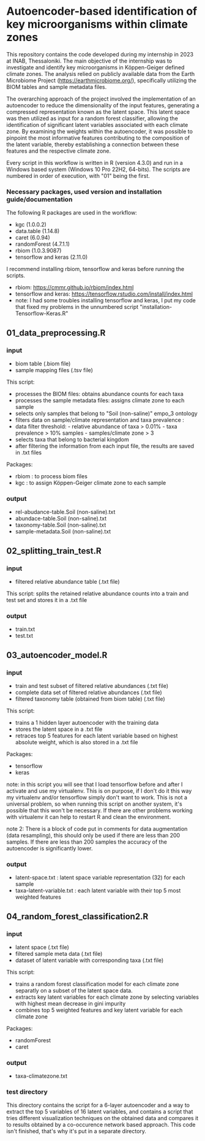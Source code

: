 # Autoencoder-based identification of key microorganisms within climate zones

This repository contains the code developed during my internship in 2023 at INAB, Thessaloniki. The main objective of the internship was to investigate and identify key microorganisms in Köppen-Geiger defined climate zones. The analysis relied on publicly available data from the Earth Microbiome Project (https://earthmicrobiome.org/), specifically utilizing the BIOM tables and sample metadata files.

The overarching approach of the project involved the implementation of an autoencoder to reduce the dimensionality of the input features, generating a compressed representation known as the latent space. This latent space was then utilized as input for a random forest classifier, allowing the identification of significant latent variables associated with each climate zone. By examining the weights within the autoencoder, it was possible to pinpoint the most informative features contributing to the composition of the latent variable, thereby establishing a connection between these features and the respective climate zone.

Every script in this workflow is written in R (version 4.3.0) and run in a Windows based system (Windows 10 Pro 22H2, 64-bits).
The scripts are numbered in order of execution, with "01" being the first. 

### Necessary packages, used version and installation guide/documentation
The following R packages are used in the workflow:
- kgc (1.0.0.2)
- data.table (1.14.8)
- caret (6.0.94)
- randomForest (4.7.1.1)
- rbiom (1.0.3.9087)
- tensorflow and keras (2.11.0)  

I recommend installing rbiom, tensorflow and keras before running the scripts. 
- rbiom: https://cmmr.github.io/rbiom/index.html 
- tensorflow and keras: https://tensorflow.rstudio.com/install/index.html 
- note: I had some troubles installing tensorflow and keras, I put my code that fixed my problems in the unnumbered script "installation-Tensorflow-Keras.R"

## 01_data_preprocessing.R
### input
- biom table (.biom file)
- sample mapping files (.tsv file)

This script:
- processes the BIOM files: obtains abundance counts for each taxa 
- processes the sample metadata files: assigns climate zone to each sample
- selects only samples that belong to "Soil (non-saline)" empo_3 ontology
- filters data on sample/climate representation and taxa prevalence :
-  data filter threshold:
            - relative abundance of taxa > 0.01%
            - taxa prevalence > 10% samples
            - samples/climate zone > 3
- selects taxa that belong to bacterial kingdom
- after filtering the information from each input file, the results are saved in .txt files

Packages:
- rbiom : to process biom files
- kgc : to assign Köppen-Geiger climate zone to each sample

### output
- rel-abudance-table.Soil (non-saline).txt
- abundace-table.Soil (non-saline).txt
- taxonomy-table.Soil (non-saline).txt
- sample-metadata.Soil (non-saline).txt


## 02_splitting_train_test.R
### input
- filtered relative abundance table (.txt file)

This script:
splits the retained relative abundance counts into a train and test set and stores it in a .txt file

### output
- train.txt
- test.txt


## 03_autoencoder_model.R
### input
- train and test subset of filtered relative abundances (.txt file)
- complete data set of filtered relative abundances (.txt file)
- filtered taxonomy table (obtained from biom table) (.txt file)

This script:
- trains a 1 hidden layer autoencoder with the training data
- stores the latent space in a .txt file
- retraces top 5 features for each latent variable based on highest absolute weight, which is also stored in a .txt file

Packages: 
- tensorflow
- keras

note: in this script you will see that I load tensorflow before and after I activate and use my virtualenv. This is on purpose, if I don't do it this way my virtualenv and/or tensorflow simply don't want to work. This is not a universal problem, so when running this script on another system, it's possible that this won't be necessary. If there are other problems working with virtualenv it can help to restart R and clean the environment.

note 2: There is a block of code put in comments for data augmentation (data resampling), this should only be used if there are less than 200 samples. If there are less than 200 samples the accuracy of the autoencoder is significantly lower. 

### output
- latent-space.txt : latent space variable representation (32) for each sample
- taxa-latent-variable.txt : each latent variable with their top 5 most weighted features

## 04_random_forest_classification2.R
### input
- latent space (.txt file)
- filtered sample meta data (.txt file)
- dataset of latent variable with corresponding taxa (.txt file)

This script:
- trains a random forest classification model for each climate zone separatly on a subset of the latent space data.
- extracts key latent variables for each climate zone by selecting variables with highest mean decrease in gini impurity
- combines top 5 weighted features and key latent variable for each climate zone

Packages:
- randomForest
- caret

### output
- taxa-climatezone.txt

### test directory
This directory contains the script for a 6-layer autoencoder and a way to extract the top 5 variables of 16 latent variables, and contains a script that tries different visualization techniques on the obtained data and compares it to results obtained by a co-occurence network based approach. This code isn't finished, that's why it's put in a separate directory.
